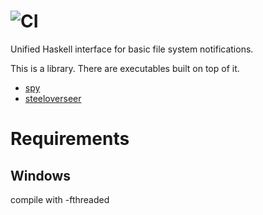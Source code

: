 ![CI](https://github.com/haskell-fswatch/hfsnotify/workflows/CI/badge.svg)
=========

Unified Haskell interface for basic file system notifications.

This is a library. There are executables built on top of it.

* [spy](https://hackage.haskell.org/package/spy)
* [steeloverseer](https://github.com/schell/steeloverseer)


Requirements
============

Windows
-------

compile with -fthreaded
